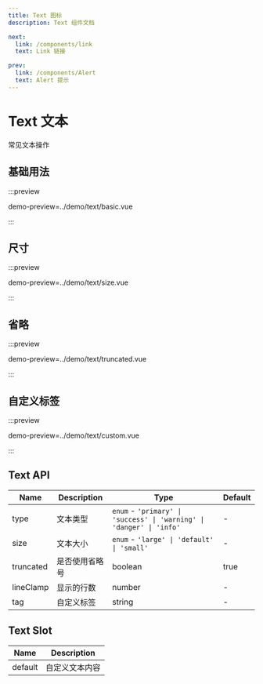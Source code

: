 ```yaml
---
title: Text 图标
description: Text 组件文档

next:
  link: /components/link
  text: Link 链接

prev:
  link: /components/Alert
  text: Alert 提示
---
```

# Text 文本

常见文本操作

## 基础用法

:::preview

demo-preview=../demo/text/basic.vue

:::

## 尺寸

:::preview

demo-preview=../demo/text/size.vue

:::

## 省略

:::preview

demo-preview=../demo/text/truncated.vue

:::

## 自定义标签

:::preview

demo-preview=../demo/text/custom.vue

:::

## Text API

| Name | Description | Type | Default |
| --- | --- | --- | --- |
| type | 文本类型 | `enum` - `'primary' \| 'success' \| 'warning' \| 'danger' \| 'info'` | - |
| size | 文本大小 | `enum` - `'large' \| 'default' \| 'small'` | - |
| truncated | 是否使用省略号 | boolean | true |
| lineClamp | 显示的行数 | number | - |
| tag | 自定义标签 | string | - |

## Text Slot

| Name | Description |
| --- | --- |
| default | 自定义文本内容 |
